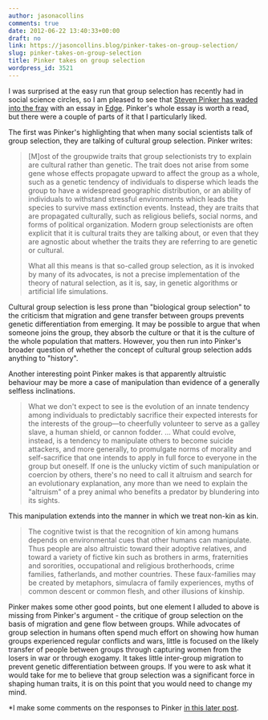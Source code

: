 ```yaml
---
author: jasonacollins
comments: true
date: 2012-06-22 13:40:33+00:00
draft: no
link: https://jasoncollins.blog/pinker-takes-on-group-selection/
slug: pinker-takes-on-group-selection
title: Pinker takes on group selection
wordpress_id: 3521
---
```


I was surprised at the easy run that group selection has recently had in social science circles, so I am pleased to see that [Steven Pinker has waded into the fray](http://edge.org/conversation/the-false-allure-of-group-selection) with an essay in [Edge](http://edge.org/). Pinker's whole essay is worth a read, but there were a couple of parts of it that I particularly liked.

The first was Pinker's highlighting that when many social scientists talk of group selection, they are talking of cultural group selection. Pinker writes:


<blockquote>[M]ost of the groupwide traits that group selectionists try to explain are cultural rather than genetic. The trait does not arise from some gene whose effects propagate upward to affect the group as a whole, such as a genetic tendency of individuals to disperse which leads the group to have a widespread geographic distribution, or an ability of individuals to withstand stressful environments which leads the species to survive mass extinction events. Instead, they are traits that are propagated culturally, such as religious beliefs, social norms, and forms of political organization. Modern group selectionists are often explicit that it is cultural traits they are talking about, or even that they are agnostic about whether the traits they are referring to are genetic or cultural.

What all this means is that so-called group selection, as it is invoked by many of its advocates, is not a precise implementation of the theory of natural selection, as it is, say, in genetic algorithms or artificial life simulations.</blockquote>


Cultural group selection is less prone than "biological group selection" to the criticism that migration and gene transfer between groups prevents genetic differentiation from emerging. It may be possible to argue that when someone joins the group, they absorb the culture or that it is the culture of the whole population that matters. However, you then run into Pinker's broader question of whether the concept of cultural group selection adds anything to "history".

Another interesting point Pinker makes is that apparently altruistic behaviour may be more a case of manipulation than evidence of a generally selfless inclinations.


<blockquote>What we don't expect to see is the evolution of an innate tendency among individuals to predictably sacrifice their expected interests for the interests of the group—to cheerfully volunteer to serve as a galley slave, a human shield, or cannon fodder. ... What could evolve, instead, is a tendency to manipulate others to become suicide attackers, and more generally, to promulgate norms of morality and self-sacrifice that one intends to apply in full force to everyone in the group but oneself. If one is the unlucky victim of such manipulation or coercion by others, there's no need to call it altruism and search for an evolutionary explanation, any more than we need to explain the "altruism" of a prey animal who benefits a predator by blundering into its sights.</blockquote>


This manipulation extends into the manner in which we treat non-kin as kin.


<blockquote>The cognitive twist is that the recognition of kin among humans depends on environmental cues that other humans can manipulate. Thus people are also altruistic toward their adoptive relatives, and toward a variety of fictive kin such as brothers in arms, fraternities and sororities, occupational and religious brotherhoods, crime families, fatherlands, and mother countries. These faux-families may be created by metaphors, simulacra of family experiences, myths of common descent or common flesh, and other illusions of kinship.</blockquote>


Pinker makes some other good points, but one element I alluded to above is missing from Pinker's argument - the critique of group selection on the basis of migration and gene flow between groups. While advocates of group selection in humans often spend much effort on showing how human groups experienced regular conflicts and wars, little is focused on the likely transfer of people between groups through capturing women from the losers in war or through exogamy. It takes little inter-group migration to prevent genetic differentiation between groups. If you were to ask what it would take for me to believe that group selection was a significant force in shaping human traits, it is on this point that you would need to change my mind.

*I make some comments on the responses to Pinker [in this later post](https://jasoncollins.blog/labelling-cultural-group-selection/).
